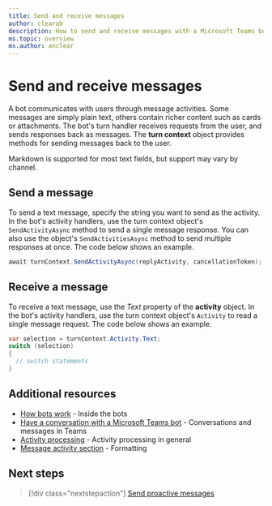 ```yaml
---
title: Send and receive messages
author: clearab
description: How to send and receive messages with a Microsoft Teams bot
ms.topic: overview
ms.author: anclear
---
```

# Send and receive messages

A bot communicates with users through message activities. Some messages are simply plain text, others contain richer content such as cards or attachments. The bot's turn handler receives requests from the user, and sends responses back as messages. The **turn context** object provides methods for sending messages back to the user.

Markdown is supported for most text fields, but support may vary by channel.

## Send a message

To send a text message, specify the string you want to send as the activity.
In the bot's activity handlers, use the turn context object's `SendActivityAsync` method to send a single message response. You can also use the object's `SendActivitiesAsync` method to send multiple responses at once. The code below shows an example.  

<!-- Not working
[!code-csharp[Send message](~/microsoft/botbuilder-dotnet/blob/master/tests/Teams/Roster/Bots/RosterBot.cs?range=23&highlight=23)]
-->

```cs
await turnContext.SendActivityAsync(replyActivity, cancellationToken);
```

## Receive a message

To receive a text message, use the *Text* property of the **activity** object.
In the bot's activity handlers, use the turn context object's `Activity` to read a single message request. The code below shows an example.

<!-- Not working
[!code-csharp[Receive message](~/microsoft/botbuilder-dotnet/blob/master/tests/Teams/Roster/Bots/RosterBot.cs?range=27-45&highlight=27)]
-->

```cs
var selection = turnContext.Activity.Text;
switch (selection)
{
  // switch statements
}
```

## Additional resources

- [How bots work](https://docs.microsoft.com/azure/bot-service/bot-builder-basics?view=azure-bot-service-4.0&tabs=csharp) - Inside the bots 
- [Have a conversation with a Microsoft Teams bot](../../../_old/concepts/bots/bot-conversations/bots-conversations.md) -  Conversations and messages in Teams
- [Activity processing](https://docs.microsoft.com/azure/bot-service/bot-builder-basics?view=azure-bot-service-4.0&tabs=csharp#the-activity-processing-stack) - Activity processing in general
- [Message activity section](https://aka.ms/botSpecs-activitySchema#message-activity) -  Formatting

## Next steps

> [!div class="nextstepaction"]
> [Send proactive messages](send-proactive-messages.md)

<!-- 
## Writing notes

Might need to be renamed to map to 1:1 conversations

 * **Purpose** The simple article
 * **Existing teams doc reference** 
   * Some of: [https://docs.microsoft.com/en-us/microsoftteams/platform/concepts/bots/bot-conversations/bots-conversations](https://docs.microsoft.com/en-us/microsoftteams/platform/concepts/bots/bot-conversations/bots-conversations)
 * **Existing Bot framework doc reference** 
   * [https://docs.microsoft.com/en-us/azure/bot-service/bot-builder-howto-send-messages?view=azure-bot-service-4.0&tabs=csharp](https://docs.microsoft.com/en-us/azure/bot-service/bot-builder-howto-send-messages?view=azure-bot-service-4.0&tabs=csharp)
 * **Code Snippets** 
   * none, or all really
  -->
